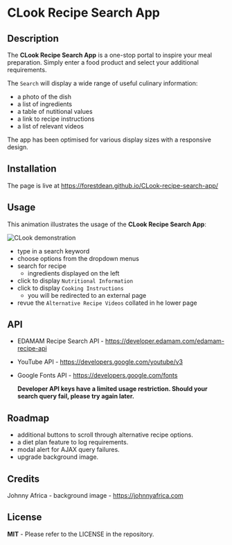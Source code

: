 # CLook Recipe Search App

## Description
	
The **CLook Recipe Search App** is a one-stop portal to inspire your meal preparation. Simply enter a food product and select your additional requirements.     

The `Search` will display a wide range of useful culinary information:
- a photo of the dish
- a list of ingredients
- a table of nutitional values
- a link to recipe instructions
- a list of relevant videos


The app has been optimised for various display sizes with a responsive design.

	
## Installation
	
The page is live at https://forestdean.github.io/CLook-recipe-search-app/


## Usage
	   
This animation illustrates the usage of the **CLook Recipe Search App**:        


![CLook demonstration](./images/CLook-demonstration.gif)      

- type in a search keyword
- choose options from the dropdown menus
- search for recipe
  - ingredients displayed on the left
- click to display `Nutritional Information`
- click to display `Cooking Instructions`
  - you will be redirected to an external page
- revue the `Alternative Recipe Videos` collated in he lower page
	
## API
- EDAMAM Recipe Search API - https://developer.edamam.com/edamam-recipe-api       
- YouTube API - https://developers.google.com/youtube/v3       
- Google Fonts API - https://developers.google.com/fonts  

  **Developer API keys have a limited usage restriction. Should your search query fail, please try again later.**    

## Roadmap
- additional buttons to scroll through alternative recipe options.
- a diet plan feature to log requirements. 
- modal alert for AJAX query failures.
- upgrade background image. 

## Credits
Johnny Africa - background image - https://johnnyafrica.com

## License
	
**MIT** - Please refer to the LICENSE in the repository.
